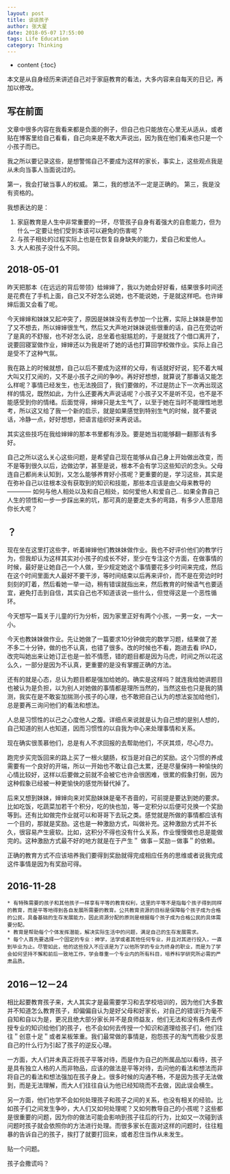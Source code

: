 ```yaml
---
layout: post
title: 谈谈孩子
author: 张大星
date: 2018-05-07 17:55:00
tags: Life Education
category: Thinking
---
```


* content
{:toc}

本文是从自身经历来讲述自己对于家庭教育的看法，大多内容来自每天的日记，再加以修改。




## 写在前面

文章中很多内容在我看来都是负面的例子，但自己也只能放在心里无从适从，或者贴在博客里给自己看看，自己向来是不敢大声说出，因为我在他们看来也只是一个小孩子而已。

我之所以要记录这些，是想警惕自己不要成为这样的家长，事实上，这些观点我是从未向当事人当面说过的。

第一，我会打破当事人的权威。
第二，我的想法不一定是正确的。
第三，我是没有资格的。

我想表达的是：

1. 家庭教育是人生中非常重要的一环，尽管孩子自身有着强大的自愈能力，但为什么一定要让他们受到本该可以避免的伤害呢？
2. 与孩子相处的过程实际上也是在恢复自身缺失的能力，爱自己和爱他人。
3. 大人和孩子没什么不同。

## 2018-05-01

昨天把那本《在远远的背后带领》给婶婶了，我以为她会好好看，结果很多时间还是花费在了手机上面，自己又不好怎么说她，也不能说她，于是就这样吧。也许婶婶后面又会看了呢。

今天婶婶和妹妹又起冲突了，原因是妹妹没有去参加一个比赛，实际上妹妹是参加了又不想去，所以婶婶很生气，然后又大声地对妹妹说些很重的话，自己在旁边听了是真的不舒服，也不好怎么说，总坐着也挺尴尬的，于是就找了个借口离开了，说要回寝室做作业，婶婶还以为我是听了她的话也打算回学校做作业。实际上自己是受不了这种气氛。

我在路上的时候就想，自己以后不要成为这样的父母，有话就好好说，犯不着大喊大叫又打又闹的，又不是小孩子之间的争吵。再好好想想，就算说了那番话又能怎么样呢？事情已经发生，也无法挽回了，我们要做的，不过是防止下一次再出现这样的情况，既然如此，为什么还要再大声说话呢？小孩子又不是听不见，也不是不能感受到你的情绪。后面觉得，婶婶只是太生气了，以至于她在当时不能理性地思考，所以这又给了我一个新的启示，就是如果感觉到特别生气的时候，就不要说话，冷静一点，好好想想，把语言组织好来再说话。

其实这些技巧在我给婶婶的那本书里都有涉及。要是她当初能够翻一翻那该有多好。

自己之所以这么关心这些问题，是希望自己现在能够从自己身上开始做出改变，而不是等到很久以后，边做边学，甚至是说，根本不会有学习这些知识的念头。父母连自己都尚未认知到，又怎么能够养育好小孩呢？更重要的是，学习这些，其实是在弥补自己以往根本没有获取到的知识和技能，那些本应该是由父母来教导的 ———— 如何与他人相处以及和自己相处，如何爱他人和爱自己... 如果全靠自己人生的领悟和一步一步踩出来的坑，那可真的是要走太多的弯路，有多少人愿意陪你长大呢？


## ？

现在坐在这里打这些字，听着婶婶他们教妹妹做作业。我也不好评价他们的教学行为，但我却认为这样其实对小孩子的成长不好，至少在专注这个方面，在做事情的时候，最好是让她自己一个人做，至少规定她这个事情要花多少时间来完成，然后在这个时间里面大人最好不要干涉，等时间结束以后再来评价，而不是在旁边时时刻刻的盯着，然后看她一举一动，稍有错误就指出来，然后教育的时候语气也要适宜，避免打击到自信，其实自己也不知道该说一些什么，但觉得这是一个恶性循环。

今天想写一篇关于儿童的行为分析，因为家里正好有两个小孩，一男一女，一大一小。

今天也教妹妹做作业。先让她做了一篇要求10分钟做完的数学习题，结果做了差不多二十分钟，做的也不认真，也错了很多。改的时候也不看，跑进去看 IPAD，改完叫她出来让她订正也是一脸不情愿，错的题目都是因为马虎，时间之所以花这么久，一部分是因为不认真，更重要的是没有掌握正确的方法。

还有的就是心态，总认为题目都是强加给她的。确实是这样吗？就连我给她讲题目也被认为是负担，以为别人对她做的事情都是理所当然的，当然这些也只是我的猜测，我实在是不敢妄加揣测小孩子的心理，也不敢把自己认为的想法妄加给他们，总是要再三询问他们的看法和想法。

人总是习惯性的以己之心度他人之腹。详细点来说就是认为自己想的是别人想的，自己知道的别人也知道，因而习惯性的以自我为中心来处理事情和关系。

现在确实很羡慕他们，总是有人不求回报的去帮助他们，不厌其烦，尽心尽力。

跑完步买完饭回来的路上买了一根火腿肠，权当是对自己的奖励。这个习惯的养成需要有一个良好的开端，所以一开始也不敢让自己太累，还是尽量保持一种愉快的心情比较好，这样以后要做之前就不会被它也许会很困难，很累的假象打倒，因为这种假象已经被一种更愉快的感觉所替代掉了。

后来又想到妹妹，婶婶向来对奖励妹妹是毫不吝啬的，可前提是要达到她的要求。比如吃饭，吃蔬菜加若干个积分，吃的快也加，等一定积分以后便可兑换一个奖励等到。还有比如做完作业就可以和哥哥下去玩之类。感觉就是所做的事情都应该有一个目的，那就是奖励。这也是一种激励方式，叫做补充。这种激励方式并不长久，很容易产生疲软。比如，这积分不得也没有什么关系，作业慢慢做也总是能做完的。这种激励方式最不好的地方就是在于产生＂ 做事－奖励－做事＂的依赖。

正确的教育方式不应该培养我们要得到奖励就得完成相应任务的思维或者说我完成这件事情是因为有奖励可得。



## 2016-11-28

	* 有特殊需要的孩子和其他孩子一样享有平等的教育权利，这里的平等不是指每个孩子得到同样的教育，而是平等地得到各自发展所需要的教育。公共教育资源的目标是保障每个孩子成为合格的公民，具备基础的生存发展能力，因此资源分配的原则是根据每个孩子成为合格公民的具体需要分配。
	* 教育是帮助每个个体发挥潜能，解决实际生活中的问题，满足自己的生存发展需求。
	* 每个人首先要选择一个固定的专业：神学，法学或者其他任何专业，并且对其进行投入，一直到毕业为止。尽管如此，他的这些投入不应该是为了以他所学的专业为终身的职业，而是为了学会如何坚持不懈和前后一致地工作，学会尊重一个专业内的所有科目，培养科学研究所必需的严肃品质。

## 2016－12－24

相比起要教育孩子来，大人其实才是最需要学习和去学校培训的，因为他们大多数并不知道怎么教育孩子，却偏偏自认为是好父母和好家长，对自己的错误行为毫不自知和自以为是，更况且绝大部分家长并不是良师益友，他们无法和没有条件去传授专业的知识给他们的孩子，也不会如何去传授一个知识和道理给孩子们，他们往往＂创意十足＂或者呆板笨重。我们最常做的事情是，抱怨孩子的淘气而极少反思自己的什么行为引起了孩子的逆反心理。

一方面，大人们并未真正将孩子平等对待，而是作为自己的所属品加以看待，孩子是具有独立人格的人而非物品，应该的做法是平等对待，去问他的看法和想法而非将自己的看法和想法强加在孩子身上。很多时候的沟通不畅，不是因为孩子无法做到，而是无法理解，而大人们往往自认为他已经知晓而不去做，因此误会横生。

另一方面，他们也学不会如何处理孩子和孩子之间的关系，也没有相关的经验。比如孩子们之间发生争吵，大人们又如何处理呢？又如何教导自己的小孩呢？这些都是很重要的问题，因为你的做法可能会影响到孩子往后的行为，比如又一次碰到该问题时孩子就会依照你的方法进行处理。而很多家长在面对这样的问题时，往往粗暴的告诉自己的孩子，挨打了就要打回来，或者忍住当作从未发生。

贴一个问题。

孩子会撒谎吗？









